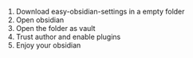 1. Download easy-obsidian-settings in a empty folder
2. Open obsidian
3. Open the folder as vault
4. Trust author and enable plugins
5. Enjoy your obsidian